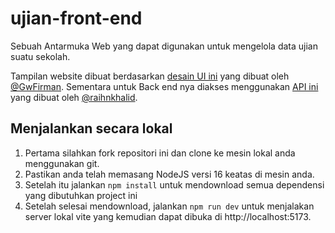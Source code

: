 # ujian-front-end
Sebuah Antarmuka Web yang dapat digunakan untuk mengelola data ujian suatu sekolah.

Tampilan website dibuat berdasarkan [desain UI ini](https://www.figma.com/file/0eLrtmBW8doRa5nzDzS44B/project01?node-id=0:1&t=yn4a58rdn3b9HJYD-1) yang dibuat oleh [@GwFirman](https://github.com/GwFirman). Sementara untuk Back end nya diakses menggunakan [API ini](https://docs.rkhalid.xyz/docs-api/) yang dibuat oleh [@raihnkhalid](https://github.com/raihnkhalid).

## Menjalankan secara lokal
1. Pertama silahkan fork repositori ini dan clone ke mesin lokal anda menggunakan git.
2. Pastikan anda telah memasang NodeJS versi 16 keatas di mesin anda.
3. Setelah itu jalankan `npm install` untuk mendownload semua dependensi yang dibutuhkan project ini
4. Setelah selesai mendownload, jalankan `npm run dev` untuk menjalakan server lokal vite yang kemudian dapat dibuka di http://localhost:5173.

